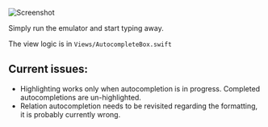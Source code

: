 ![Screenshot](https://i.imgur.com/xtUkknR.png)

Simply run the emulator and start typing away.

The view logic is in `Views/AutocompleteBox.swift`

## Current issues:

- Highlighting works only when autocompletion is in progress. Completed autocompletions are un-highlighted.
- Relation autocompletion needs to be revisited regarding the formatting, it is probably currently wrong.
